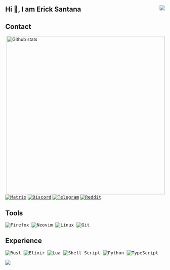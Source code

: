 Hi 👋, I am Erick Santana     <img align=right src="https://gpvc.arturio.dev/yxqsnz"/> 
---
## Contact

<img src="https://github-readme-stats-eight-theta.vercel.app/api?username=classdeveloper&show_icons=true&theme=onedark&include_all_commits=true&count_private=true&hide_border=true" align="right"
     alt="Github stats" width="500">

[<kbd>![Matrix](https://img.shields.io/badge/Matrix-25D366?style=for-the-badge&logo=element&logoColor=white)](https://matrix.to/#/@awakinos:matrix.org)
[<kbd>![Discord](https://img.shields.io/badge/Discord-7289DA?style=for-the-badge&logo=discord&logoColor=white)</kbd>](https://discord.com/users/615176567567548446)
[<kbd>![Telegram](https://img.shields.io/badge/Telegram-2CA5E0?style=for-the-badge&logo=telegram&logoColor=white)](https://t.me/yxqsnz)
[<kbd>![Reddit](https://img.shields.io/badge/Reddit-FF4500?style=for-the-badge&logo=reddit&logoColor=white)](https://reddit.com/user/yxqsnz)

## Tools
<kbd> ![Firefox](https://img.shields.io/badge/Firefox-FF7139?style=for-the-badge&logo=Firefox-Browser&logoColor=white) </kbd>
<kbd> ![Neovim](https://img.shields.io/badge/NeoVim-%2357A143.svg?&style=for-the-badge&logo=neovim&logoColor=white) </kbd>
<kbd> ![Linux](https://img.shields.io/badge/Linux-FCC624?style=for-the-badge&logo=linux&logoColor=black) </kbd>
<kbd> ![Git](https://img.shields.io/badge/git-%23F05033.svg?style=for-the-badge&logo=git&logoColor=white) </kbd>
## Experience
<kbd> ![Rust](https://img.shields.io/badge/rust-%23000000.svg?style=for-the-badge&logo=rust&logoColor=white) </kbd>
<kbd> ![Elixir](https://img.shields.io/badge/elixir-%234B275F.svg?style=for-the-badge&logo=elixir&logoColor=white) </kbd>
<kbd> ![Lua](https://img.shields.io/badge/Lua-2C2D72?style=for-the-badge&logo=lua&logoColor=white) </kbd>
<kbd> ![Shell Script](https://img.shields.io/badge/shell_script-%23121011.svg?style=for-the-badge&logo=gnu-bash&logoColor=white) </kbd>
<kbd> ![Python](https://img.shields.io/badge/python-3670A0?style=for-the-badge&logo=python&logoColor=ffdd54) </kbd>
<kbd> ![TypeScript](https://img.shields.io/badge/typescript-%23007ACC.svg?style=for-the-badge&logo=typescript&logoColor=white) </kbd>
    
![](https://hit.yhype.me/github/profile?user_id=73546477)
